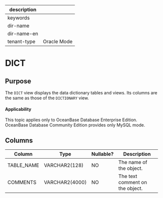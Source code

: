 | description ||
|---|---|
| keywords ||
| dir-name ||
| dir-name-en ||
| tenant-type | Oracle Mode |

DICT
=========================

Purpose
-----------

The `DICT` view displays the data dictionary tables and views. Its columns are the same as those of the `DICTIONARY` view.

<main id="notice" >
    <h4>Applicability</h4>
    <p>This topic applies only to OceanBase Database Enterprise Edition. OceanBase Database Community Edition provides only MySQL mode. </p>
  </main>

Columns
-------------

| **Column** | **Type** | **Nullable?** | **Description** |
|------------|----------------|----------------|---------|
| TABLE_NAME | VARCHAR2(128) | NO | The name of the object. |
| COMMENTS | VARCHAR2(4000) | NO | The text comment on the object. |
